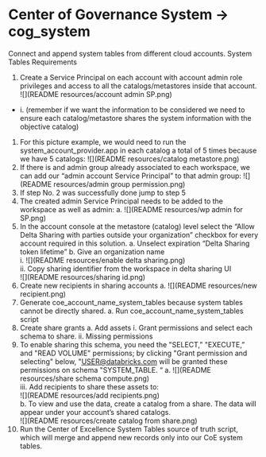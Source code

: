# Center of Governance System -> cog_system
Connect and append system tables from different cloud accounts.
System Tables Requirements

1.	Create a Service Principal on each account with account admin role privileges and access to all the catalogs/metastores inside that account.
![](README resources/account admin SP.png)
- i.	(remember if we want the information to be considered we need to ensure each catalog/metastore shares the system information with the objective catalog)
1.	For this picture example, we would need to run the system_account_provider.app in each catalog a total of 5 times because we have 5 catalogs:
![](README resources/catalog metastore.png)
2.	If there is and admin group already associated to each workspace, we can add our “admin account Service Principal” to that admin group:
![](README resources/admin group permission.png)
3.	If step No. 2 was successfully done jump to step 5
4.	The created admin Service Principal needs to be added to the workspace as well as admin:
a.	 ![](README resources/wp admin for SP.png)
5.	In the account console at the metastore (catalog) level select the “Allow Delta Sharing with parties outside your organization” checkbox for every account required in this solution.
a.	Unselect expiration “Delta Sharing token lifetime”
b.	Give an organization name \
i. ![](README resources/enable delta sharing.png) \
ii.	Copy sharing identifier from the workspace in delta sharing UI\
  ![](README resources/sharing id.png)
6.	Create new recipients in sharing accounts
a.	 ![](README resources/new recipient.png)
7.	Generate coe_account_name_system_tables because system tables cannot be directly shared.
a.	Run coe_account_name_system_tables script
8.	Create share grants
a.	Add assets
i.	Grant permissions and select each schema to share.
ii.	Missing permissions
1.	To enable sharing this schema, you need the "SELECT,” "EXECUTE,” and "READ VOLUME" permissions; by clicking "Grant permission and selecting" below, "USER@databricks.com will be granted these permissions on schema "SYSTEM_TABLE. “
a.	 ![](README resources/share schema compute.png)\
iii.	Add recipients to share these assets to:\
![](README resources/add recipients.png)\
b.	To view and use the data, create a catalog from a share. The data will appear under your account’s shared catalogs.\
 ![](README resources/create catalog from share.png)
9.	Run the Center of Excellence System Tables source of truth script, which will merge and append new records only into our CoE system tables.


